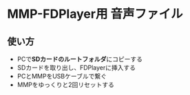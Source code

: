 # MMP-FDPlayer用 音声ファイル
## 使い方

- PCで**SDカードのルートフォルダ**にコピーする
- SDカードを取り出し、FDPlayerに挿入する
- PCとMMPをUSBケーブルで繋ぐ
- MMPをゆっくりと2回リセットする